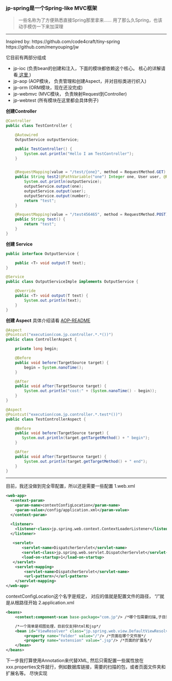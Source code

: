 ### jp-spring是一个Spring-like MVC框架
> 一些名称为了方便熟悉直接Spring那里拿来......
> 用了那么久Spring，也该动手模仿一下来加深理

<hr/>
Inspired by:
  https://github.com/code4craft/tiny-spring 
  https://github.com/menyouping/jw

它目前有两部分组成
- jp-ioc (负责bean的创建和注入，下面的模块都依赖这个核心。 核心的详解请看<a href=" https://github.com/code4craft/tiny-spring "> 这里 </a>)
- jp-aop (AOP模块， 负责管理和创建Aspect，并对目标类进行织入)
- jp-orm (ORM模块，现在还没完成)
- jp-webmvc (MVC模块， 负责映射Request到Controller)
- jp-webtest (所有模块在这里都会具体例子)


**创建Controller**
```java
@Controller
public class TestController {

    @Autowired
    OutputService outputService;

    public TestController() {
        System.out.println("Hello I am TestController");
    }


    @RequestMapping(value = "/test/{one}", method = RequestMethod.GET)
    public String test2(@PathVariable("one") Integer one, User user, @RequestParam("number") Float number) {
        System.out.println(outputService);
        outputService.output(one);
        outputService.output(user);
        outputService.output(number);
        return "test";
    }

    @RequestMapping(value = "/test456465", method = RequestMethod.POST)
    public String test() {
        return "test";
    }
}
```

**创建 Service**
```java
public interface OutputService {

    public <T> void output(T text);
}

@Service
public class OutputServiceImple implements OutputService {

    @Override
    public <T> void output(T text) {
        System.out.println(text);
    }
}

```

**创建 Aspect**
具体介绍请看 <a href="https://git.oschina.net/pj_zhong/jp-spring/blob/master/jp-aop/READEME.mb?dir=0&filepath=jp-aop%2FREADEME.mb&oid=130f13429fe41a779a5dd32ab260f4191061b7eb&sha=92daf3a188044a4053484190320f84569d78a58f">AOP-README</a>
```java
@Aspect
@Pointcut("execution(com.jp.controller.*.*())")
public class ControllerAspect {

    private long begin;

    @Before
    public void before(TargetSource target) {
        begin = System.nanoTime();
    }

    @After
    public void after(TargetSource target) {
        System.out.println("cost:" + (System.nanoTime() - begin));
    }
}

@Aspect
@Pointcut("execution(com.jp.controller.*.test*())")
public class TestControllerAspect {

    @Before
    public void before(TargetSource target) {
       System.out.println(target.getTargetMethod() + " begin");
    }

    @After
    public void after(TargetSource target) {
        System.out.println(target.getTargetMethod() + " end");
    }
}
```

<hr/>

目前，我还没做到完全零配置，所以还是需要一些配置
1.web.xml
```xml
<web-app>
  <context-param>
    <param-name>contextConfigLocation</param-name>
    <param-value>/config/application.xml</param-value>
  </context-param>

  <listener>
    <listener-class>jp.spring.web.context.ContextLoaderListener</listener-class>
  </listener>
    
   <servlet>
       <servlet-name>DispatcherServlet</servlet-name>
       <servlet-class>jp.spring.web.servlet.DispatcherServlet</servlet-class>
       <load-on-startup>1</load-on-startup>
   </servlet> 
    <servlet-mapping>
        <servlet-name>DispatcherServlet</servlet-name>
        <url-pattern>/</url-pattern>
    </servlet-mapping>
</web-app>
```
contextConfigLocation这个名字是规定， 对应的值就是配置文件的路径， “/”就是从根路径开始
2.application.xml
```xml
<beans>
    <context:component-scan base-package="com.jp"/> /*哪个包需要扫描,子目录也会扫描。为了方面，我直接从项目根目录开始*/

    /*一个简单是视图处理，目前仅支持html和jsp*/
    <bean id="ViewResolver" class="jp.spring.web.view.DefaultViewResolver">
        <property name="folder" value="/"/> /*页面在哪个文件按*/
        <property name="extension" value=".jsp"/> /*页面的扩展名*/
    </bean>
</beans>
```

下一步我打算使用Annotation来代替XML, 然后只需配置一些属性放在 xxx.properties文件就行，例如数据库链接，需要的扫描的包，或者页面文件夹和扩展名等。
尽快实现